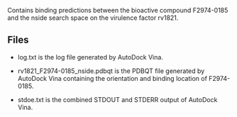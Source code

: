 Contains binding predictions between the bioactive compound F2974-0185 and the nside search space on the virulence factor rv1821.

## Files

- log.txt is the log file generated by AutoDock Vina.

- rv1821_F2974-0185_nside.pdbqt is the PDBQT file generated by AutoDock Vina containing the orientation and binding location of F2974-0185.

- stdoe.txt is the combined STDOUT and STDERR output of AutoDock Vina.

